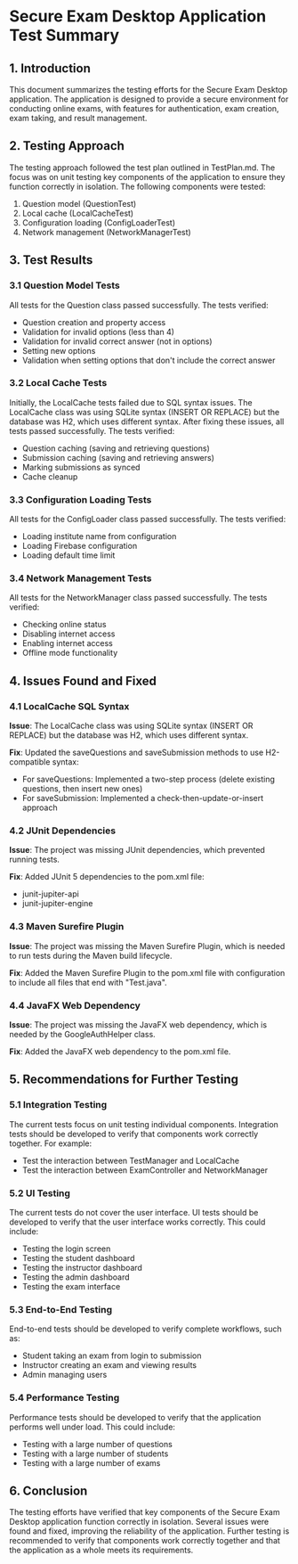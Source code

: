 # Secure Exam Desktop Application Test Summary

## 1. Introduction
This document summarizes the testing efforts for the Secure Exam Desktop application. The application is designed to provide a secure environment for conducting online exams, with features for authentication, exam creation, exam taking, and result management.

## 2. Testing Approach
The testing approach followed the test plan outlined in TestPlan.md. The focus was on unit testing key components of the application to ensure they function correctly in isolation. The following components were tested:

1. Question model (QuestionTest)
2. Local cache (LocalCacheTest)
3. Configuration loading (ConfigLoaderTest)
4. Network management (NetworkManagerTest)

## 3. Test Results

### 3.1 Question Model Tests
All tests for the Question class passed successfully. The tests verified:
- Question creation and property access
- Validation for invalid options (less than 4)
- Validation for invalid correct answer (not in options)
- Setting new options
- Validation when setting options that don't include the correct answer

### 3.2 Local Cache Tests
Initially, the LocalCache tests failed due to SQL syntax issues. The LocalCache class was using SQLite syntax (INSERT OR REPLACE) but the database was H2, which uses different syntax. After fixing these issues, all tests passed successfully. The tests verified:
- Question caching (saving and retrieving questions)
- Submission caching (saving and retrieving answers)
- Marking submissions as synced
- Cache cleanup

### 3.3 Configuration Loading Tests
All tests for the ConfigLoader class passed successfully. The tests verified:
- Loading institute name from configuration
- Loading Firebase configuration
- Loading default time limit

### 3.4 Network Management Tests
All tests for the NetworkManager class passed successfully. The tests verified:
- Checking online status
- Disabling internet access
- Enabling internet access
- Offline mode functionality

## 4. Issues Found and Fixed

### 4.1 LocalCache SQL Syntax
**Issue**: The LocalCache class was using SQLite syntax (INSERT OR REPLACE) but the database was H2, which uses different syntax.

**Fix**: Updated the saveQuestions and saveSubmission methods to use H2-compatible syntax:
- For saveQuestions: Implemented a two-step process (delete existing questions, then insert new ones)
- For saveSubmission: Implemented a check-then-update-or-insert approach

### 4.2 JUnit Dependencies
**Issue**: The project was missing JUnit dependencies, which prevented running tests.

**Fix**: Added JUnit 5 dependencies to the pom.xml file:
- junit-jupiter-api
- junit-jupiter-engine

### 4.3 Maven Surefire Plugin
**Issue**: The project was missing the Maven Surefire Plugin, which is needed to run tests during the Maven build lifecycle.

**Fix**: Added the Maven Surefire Plugin to the pom.xml file with configuration to include all files that end with "Test.java".

### 4.4 JavaFX Web Dependency
**Issue**: The project was missing the JavaFX web dependency, which is needed by the GoogleAuthHelper class.

**Fix**: Added the JavaFX web dependency to the pom.xml file.

## 5. Recommendations for Further Testing

### 5.1 Integration Testing
The current tests focus on unit testing individual components. Integration tests should be developed to verify that components work correctly together. For example:
- Test the interaction between TestManager and LocalCache
- Test the interaction between ExamController and NetworkManager

### 5.2 UI Testing
The current tests do not cover the user interface. UI tests should be developed to verify that the user interface works correctly. This could include:
- Testing the login screen
- Testing the student dashboard
- Testing the instructor dashboard
- Testing the admin dashboard
- Testing the exam interface

### 5.3 End-to-End Testing
End-to-end tests should be developed to verify complete workflows, such as:
- Student taking an exam from login to submission
- Instructor creating an exam and viewing results
- Admin managing users

### 5.4 Performance Testing
Performance tests should be developed to verify that the application performs well under load. This could include:
- Testing with a large number of questions
- Testing with a large number of students
- Testing with a large number of exams

## 6. Conclusion
The testing efforts have verified that key components of the Secure Exam Desktop application function correctly in isolation. Several issues were found and fixed, improving the reliability of the application. Further testing is recommended to verify that components work correctly together and that the application as a whole meets its requirements.
